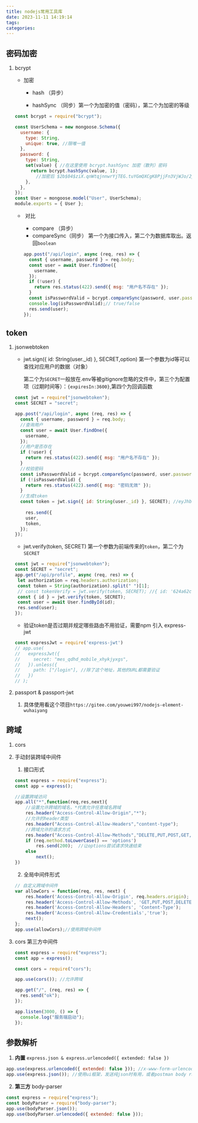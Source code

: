 ```yaml
---
title: nodejs常用工具库
date: 2023-11-11 14:19:14
tags:
categories:
---
```

<meta name="referrer" content="no-referrer"/>

## 密码加密

1. bcrypt
   
   - 加密
   
     + hash （异步）
   
   
     + hashSync （同步）第一个为加密的值（密码），第二个为加密的等级
   
   ```js
   const bcrypt = require("bcrypt");
   
   const UserSchema = new mongoose.Schema({
     username: { 
       type: String,
       unique: true, //限唯一值
     },
     password: {
       type: String,
       set(value) { //在这里使用 bcrypt.hashSync 加密（散列）密码
         return bcrypt.hashSync(value, 1);
           //加密后 $2b$04$ziX.qnWtqjnnwrYjTEG.tuYGmQXCgK8PjjFn3VjWJo/2pBpaqTye6
       },
     },
   });
   const User = mongoose.model("User", UserSchema);
   module.exports = { User };
   ```
   
   - ​	对比
   
     - compare （异步）
     - compareSync（同步） 第一个为接口传入，第二个为数据库取出。返回`boolean`
   
     ```js
     app.post("/api/login", async (req, res) => {
       const { username, password } = req.body;
       const user = await User.findOne({
         username,
       });
       if (!user) {
         return res.status(422).send({ msg: "用户名不存在" });
       }
       const isPasswordValid = bcrypt.compareSync(password, user.password);
       console.log(isPasswordValid);// true/false
       res.send(user);
     });
     ```
   
     

## token

1. jsonwebtoken

   - jwt.sign({ id: String(user._id) }, SECRET,option)  第一个参数为id等可以查找对应用户的数据（对象）

     第二个为`SECRET`一般放在.env等被gitignore忽略的文件中，第三个为配置项（过期时间等）：`{expiresIn:3600}`,第四个为回调函数

   ```js
   const jwt = require("jsonwebtoken");
   const SECRET = "secret";
   
   app.post("/api/login", async (req, res) => {
     const { username, password } = req.body;
     //查询用户
     const user = await User.findOne({
       username,
     });
     //用户是否存在
     if (!user) {
       return res.status(422).send({ msg: "用户名不存在" });
     }
     //校验密码
     const isPasswordValid = bcrypt.compareSync(password, user.password);
     if (!isPasswordValid) {
       return res.status(422).send({ msg: "密码无效" });
     }
     //生成token
     const token = jwt.sign({ id: String(user._id) }, SECRET); //eyJhbGciOiJIUzI1NiIsInR5cCI6IkpXVCJ9.eyJpZCI6IjYyNGE2MmNmYjNmMDg4MmUyMmY1NmMyMiIsImlhdCI6MTY0OTA0OTM0OX0.O0poGl9KpakXAN9v0CDDiJXrEGqNpzRTYjppkn9Uvs8
     
       res.send({
       user,
       token,
     });
   });
   ```

   - jwt.verify(token, SECRET) 第一个参数为前端传来的`token`，第二个为`SECRET`

   ```js
   const jwt = require("jsonwebtoken");
   const SECRET = "secret";
   app.get("/api/profile", async (req, res) => {
    let authorization = req.headers.authorization;
    const token = String(authorization).split(" ")[1];
    // const tokenVerify = jwt.verify(token, SECRET); //{ id: '624a62cfb3f0882e22f56c22', iat: 1649049349 }
    const { id } = jwt.verify(token, SECRET);
    const user = await User.findById(id);
    res.send(user);
   });
   
   ```

   - 验证token是否过期并规定哪些路由不用验证，需要npm 引入 express-jwt

   ```js
   const expressJwt = require('express-jwt')
   // app.use(
   //   expressJwt({
   //     secret: "mes_qdhd_mobile_xhykjyxgs",
   //   }).unless({
   //     path: ["/login"], //除了这个地址，其他的URL都需要验证
   //   })
   // );
   ```

2. passport & passport-jwt
   1. 具体使用看这个项目`https://gitee.com/youwei997/nodejs-element-wuhaiyang`

## 跨域

1. cors

2. 手动封装跨域中间件

   1. 接口形式

   ```js
   const express = require("express");
   const app = express();
   
   //设置跨域访问
   app.all("*",function(req,res,next){
       //设置允许跨域的域名，*代表允许任意域名跨域
       res.header("Access-Control-Allow-Origin","*");
       //允许的header类型
       res.header("Access-Control-Allow-Headers","content-type");
       //跨域允许的请求方式 
       res.header("Access-Control-Allow-Methods","DELETE,PUT,POST,GET,OPTIONS");
       if (req.method.toLowerCase() == 'options')
           res.send(200);  //让options尝试请求快速结束
       else
           next();
   })
   ```

   2. 全局中间件形式

   ```js
   // 自定义跨域中间件
   var allowCors = function(req, res, next) {
       res.header('Access-Control-Allow-Origin', req.headers.origin);
       res.header('Access-Control-Allow-Methods', 'GET,PUT,POST,DELETE,OPTIONS');
       res.header('Access-Control-Allow-Headers', 'Content-Type');
       res.header('Access-Control-Allow-Credentials','true');
       next();
   };
   app.use(allowCors);//使用跨域中间件
   ```
   
3. cors 第三方中间件

   ```js
   const express = require("express");
   const app = express();
   
   const cors = require("cors");
   
   app.use(cors()); //允许跨域
   
   app.get("/", (req, res) => {
     res.send("ok");
   });
   
   app.listen(3000, () => {
     console.log("服务端启动");
   });
   ```

   

## 参数解析

1. **内置** `express.json & express.urlencoded({ extended: false })`

```js
app.use(express.urlencoded({ extended: false })); //x-www-form-urlencoded
app.use(express.json()); //使用ui框架，发送纯json时有用，或者postman body raw。使用postman x-www-form-urlencoded无效
```

2.  **第三方** body-parser

```js
const express = require("express");
const bodyParser = require("body-parser");
app.use(bodyParser.json());
app.use(bodyParser.urlencoded({ extended: false }));
```

